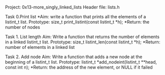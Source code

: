 Project: 0x13-more_singly_linked_lists
Header file: lists.h

Task 0.Print list
*Aim: write a function that prints all the elements of a listint_t list.
Prototype: size_t print_listint(const listint_t *h);
*Return: the number of nodes

Task 1. List length
Aim: Write a function that returns the number of elements in a linked listint_t list.
Prototype: size_t listint_len(const listint_t *h);
*Return: number of elements in a linked list


Task 2. Add node
Aim: Write a function that adds a new node at the beginning of a listint_t list.
Prototype: listint_t *add_nodeint(listint_t **head, const int n);
*Return: the address of the new element, or NULL if it failed
